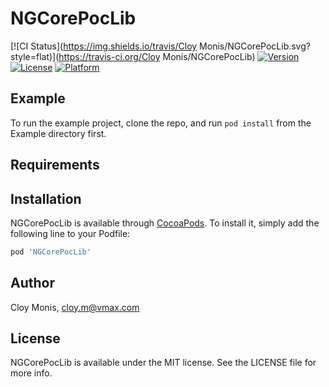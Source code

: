 # NGCorePocLib

[![CI Status](https://img.shields.io/travis/Cloy Monis/NGCorePocLib.svg?style=flat)](https://travis-ci.org/Cloy Monis/NGCorePocLib)
[![Version](https://img.shields.io/cocoapods/v/NGCorePocLib.svg?style=flat)](https://cocoapods.org/pods/NGCorePocLib)
[![License](https://img.shields.io/cocoapods/l/NGCorePocLib.svg?style=flat)](https://cocoapods.org/pods/NGCorePocLib)
[![Platform](https://img.shields.io/cocoapods/p/NGCorePocLib.svg?style=flat)](https://cocoapods.org/pods/NGCorePocLib)

## Example

To run the example project, clone the repo, and run `pod install` from the Example directory first.

## Requirements

## Installation

NGCorePocLib is available through [CocoaPods](https://cocoapods.org). To install
it, simply add the following line to your Podfile:

```ruby
pod 'NGCorePocLib'
```

## Author

Cloy Monis, cloy.m@vmax.com

## License

NGCorePocLib is available under the MIT license. See the LICENSE file for more info.

